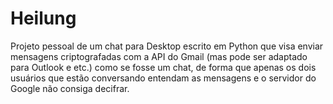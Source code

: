 # Heilung
Projeto pessoal de um chat para Desktop escrito em Python que visa enviar mensagens criptografadas com a API do Gmail (mas pode ser adaptado para Outlook e etc.) como se fosse um chat, de forma que apenas os dois usuários que estão conversando entendam as mensagens e o servidor do Google não consiga decifrar.
